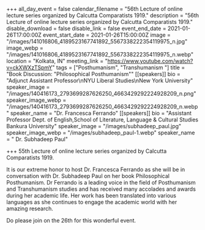 +++
all_day_event = false
calendar_filename = "56th Lecture of online lecture series organized by Calcutta Comparatists 1919."
description = "56th Lecture of online lecture series organized by Calcutta Comparatists 1919."
disable_download = false
disable_link = false
event_end_date = 2021-01-26T17:00:00Z
event_start_date = 2021-01-26T15:00:00Z
image = "/images/141016806_4189523167741892_5567338222354119975_n.jpg"
image_webp = "/images/141016806_4189523167741892_5567338222354119975_n.webp"
location = "Kolkata, IN"
meeting_link = "https://www.youtube.com/watch?v=ckXWXzTSpmY"
tags = ["Posthumanism", "Transhumanism "]
title = "Book Discussion: \"Philosophical Posthumanism\""
[[speakers]]
bio = "Adjunct Assistant Professor\nNYU Liberal Studies\nNew York University"
speaker_image = "/images/140416173_2793699287626250_4663429292224928209_n.png"
speaker_image_webp = "/images/140416173_2793699287626250_4663429292224928209_n.webp"
speaker_name = "Dr. Francesca Ferrando"
[[speakers]]
bio = "Assistant Professor Dept. of English,School of Literature, Language & Cultural Studies Bankura University"
speaker_image = "/images/subhadeep_paul.jpg"
speaker_image_webp = "/images/subhadeep_paul-1.webp"
speaker_name = " Dr. Subhadeep Paul"

+++
55th Lecture of online lecture series organized by Calcutta Comparatists 1919.

It is our extreme honor to host Dr. Francesca Ferrando as she will be in conversation with Dr. Subhadeep Paul on her book Philosophical Posthumanism. Dr Ferrando is a leading voice in the field of Posthumanism and Transhumanism studies and has received many accolades and awards during her academic life. Her work has been translated into various languages as she continues to engage the academic world with her amazing research.

Do please join on the 26th for this wonderful event.